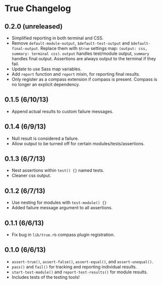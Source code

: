True Changelog
==============

0.2.0 (unreleased)
------------------
- Simplified reporting in both terminal and CSS.
- Remove `default-module-output`, `$default-test-output` and `$default-final-output`.
  Replace them with `$true` settings map: `(output: css, summary: terminal css)`.
  `output` handles test/module output, `summary` handles final output.
  Assertions are always output to the terminal if they fail.
- Update to use Sass map variables.
- Add `report` function and `report` mixin, for reporting final results.
- Only register as a compass extension if compass is present. Compass is
  no longer an explicit dependency.

0.1.5 (6/10/13)
---------------
- Append actual results to custom failure messages.

0.1.4 (6/9/13)
--------------
- Null result is considered a failure.
- Allow output to be turned off for certain modules/tests/assertions.

0.1.3 (6/7/13)
--------------
- Nest assertions within `test() {}` named tests.
- Cleaner css output.

0.1.2 (6/7/13)
--------------
- Use nesting for modules with `test-module() {}`
- Added failure message argument to all assertions.

0.1.1 (6/6/13)
--------------
- Fix bug in `lib/true.rb` compass plugin registration.

0.1.0 (6/6/13)
--------------
- `assert-true()`, `assert-false()`, `assert-equal()`, and `assert-unequal()`.
- `pass()` and `fail()` for tracking and reporting individual results.
- `start-test-module()` and `report-test-results()` for module results.
- Includes tests of the testing tools!
